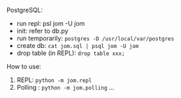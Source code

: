 PostgreSQL:

* run repl: psl jom -U jom
* init: refer to db.py
* run temporarily: ``postgres -D /usr/local/var/postgres``
* create db: ``cat jom.sql | psql jom -U jom``
* drop table (in REPL): ``drop table xxx;``

How to use:

1. REPL: ``python -m jom.repl``
2. Polling : ``python -m jom.polling``
...
